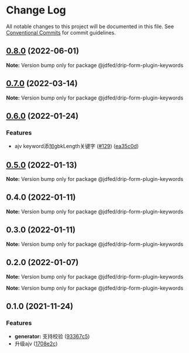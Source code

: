 # Change Log

All notable changes to this project will be documented in this file.
See [Conventional Commits](https://conventionalcommits.org) for commit guidelines.

## [0.8.0](https://github.com/jdfed/drip-form/compare/v0.7.0...v0.8.0) (2022-06-01)

**Note:** Version bump only for package @jdfed/drip-form-plugin-keywords





## [0.7.0](https://github.com/jdfed/drip-form/compare/v0.6.0...v0.7.0) (2022-03-14)

**Note:** Version bump only for package @jdfed/drip-form-plugin-keywords





## [0.6.0](https://github.com/jdfed/drip-form/compare/v0.5.0...v0.6.0) (2022-01-24)


### Features

* ajv keyword添加gbkLength关键字 ([#129](https://github.com/jdfed/drip-form/issues/129)) ([ea35c0d](https://github.com/jdfed/drip-form/commit/ea35c0dc7299127a5d3ec9362e5725100446337f))



## [0.5.0](https://github.com/jdfed/drip-form/compare/v0.4.0...v0.5.0) (2022-01-13)

**Note:** Version bump only for package @jdfed/drip-form-plugin-keywords





## 0.4.0 (2022-01-11)

**Note:** Version bump only for package @jdfed/drip-form-plugin-keywords





## 0.3.0 (2022-01-11)

**Note:** Version bump only for package @jdfed/drip-form-plugin-keywords





## 0.2.0 (2022-01-07)

**Note:** Version bump only for package @jdfed/drip-form-plugin-keywords







**Note:** Version bump only for package @jdfed/drip-form-plugin-keywords





## 0.1.0 (2021-11-24)


### Features

* **generator:** 支持校验 ([93367c5](https://github.com/jdfed/drip-form/commit/93367c5d965007638b51653459f1faeff9d637c5))
* 升级ajv ([1708e2c](https://github.com/jdfed/drip-form/commit/1708e2c8ad8581a78be9923f194c494e2f970a4c))
